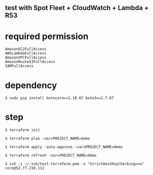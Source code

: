 test with Spot Fleet + CloudWatch + Lambda + R53
------------------------------------------------

# required permission
```
AmazonEC2FullAccess
AWSLambdaFullAccess
AmazonVPCFullAccess
AmazonRoute53FullAccess
IAMFullAccess
```

# dependency

```
$ sudo pip install botocore==1.10.67 boto3==1.7.67
```

# step
```
$ terraform init

$ terraform plan -var=PROJECT_NAME=demo

$ terraform apply -auto-approve -var=PROJECT_NAME=demo

$ terraform refresh -var=PROJECT_NAME=demo

$ ssh -i ~/.ssh/test-terraform.pem -o "StrictHostKeyChecking=no" core@52.77.210.111
```